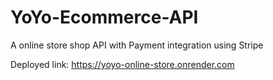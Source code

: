 # YoYo-Ecommerce-API

A online store shop API with Payment integration using Stripe

Deployed link: https://yoyo-online-store.onrender.com
